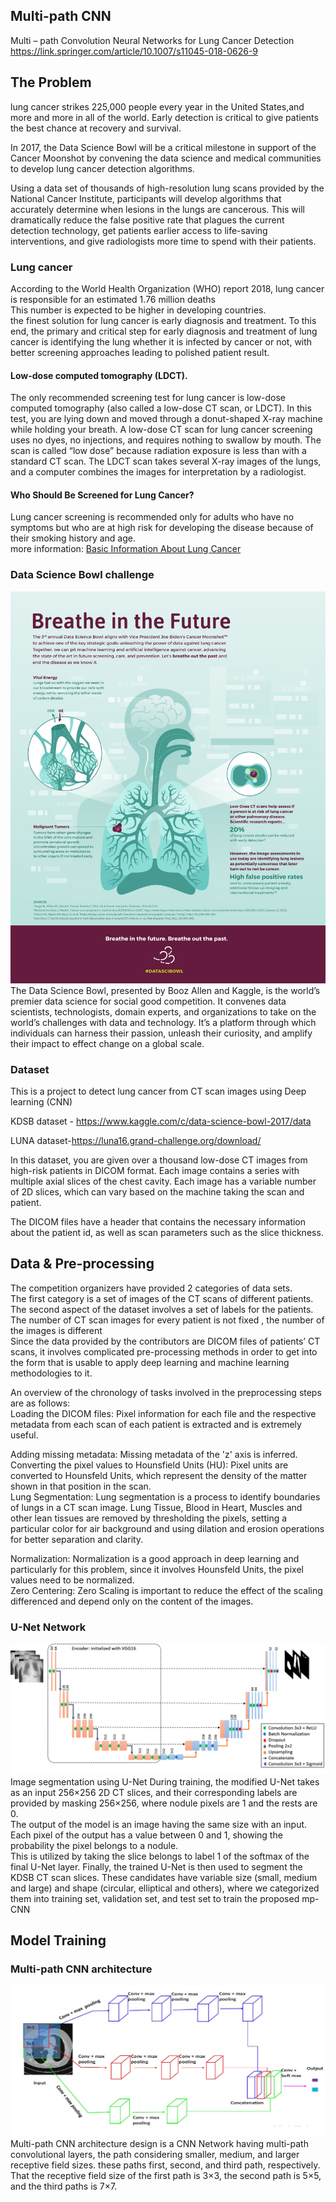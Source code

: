 ## Multi-path CNN
Multi – path Convolution Neural Networks for Lung Cancer Detection  
https://link.springer.com/article/10.1007/s11045-018-0626-9
## The Problem 
lung cancer strikes 225,000 people every year in the United States,and more and more in all of the world. Early detection is critical to give patients the best chance at recovery and survival.   

In 2017, the Data Science Bowl will be a critical milestone in support of the Cancer Moonshot by convening the data science and medical communities to develop lung cancer detection algorithms.  

Using a data set of thousands of high-resolution lung scans provided by the National Cancer Institute, participants will develop algorithms that accurately determine when lesions in the lungs are cancerous. This will dramatically reduce the false positive rate that plagues the current detection technology, get patients earlier access to life-saving interventions, and give radiologists more time to spend with their patients. 

### Lung cancer
According to the World Health Organization (WHO) report 2018, lung cancer is responsible for an estimated 1.76 million deaths  
This number is expected to be higher in developing countries.  
the finest solution for lung cancer is early diagnosis and treatment. To this end, the primary and critical step for early diagnosis and treatment of lung cancer is identifying the lung whether it is infected by cancer or not, with better screening approaches leading to polished patient result.  

#### Low-dose computed tomography (LDCT). 
The only recommended screening test for lung cancer is low-dose computed tomography (also called a low-dose CT scan, or LDCT). In this test, you are lying down and moved through a donut-shaped X-ray machine while holding your breath. A low-dose CT scan for lung cancer screening uses no dyes, no injections, and requires nothing to swallow by mouth. The scan is called “low dose” because radiation exposure is less than with a standard CT scan. The LDCT scan takes several X-ray images of the lungs, and a computer combines the images for interpretation by a radiologist.  
#### Who Should Be Screened for Lung Cancer?
Lung cancer screening is recommended only for adults who have no symptoms but who are at high risk for developing the disease because of their smoking history and age.  
more information: [Basic Information About Lung Cancer](https://www.cdc.gov/cancer/lung/basic_info/)
### Data Science Bowl challenge  

![kaggle data science](https://github.com/E008001/Multi-path-CNN/blob/master/breath.jpg)
The Data Science Bowl, presented by Booz Allen and Kaggle, is the world’s premier data science for social good competition. It convenes data scientists, technologists, domain experts, and organizations to take on the world’s challenges with data and technology. It’s a platform through which individuals can harness their passion, unleash their curiosity, and amplify their impact to effect change on a global scale.

### Dataset
This is a project to detect lung cancer from CT scan images using Deep learning (CNN) 

KDSB dataset - https://www.kaggle.com/c/data-science-bowl-2017/data

LUNA dataset-https://luna16.grand-challenge.org/download/

In this dataset, you are given over a thousand low-dose CT images from high-risk patients in DICOM format. Each image contains a series with multiple axial slices of the chest cavity. Each image has a variable number of 2D slices, which can vary based on the machine taking the scan and patient.

The DICOM files have a header that contains the necessary information about the patient id, as well as scan parameters such as the slice thickness.

## Data & Pre-processing  

The competition organizers have provided 2 categories of data sets.  
The first category is a set of images of the CT scans of different patients.  
The second aspect of the dataset involves a set of labels for the patients. The number of CT scan images for every patient is not fixed , the number of the images is different  
Since the data provided by the contributors are DICOM files of patients’ CT scans, it involves complicated pre-processing methods in order to get into the form that is usable to apply deep learning and machine learning methodologies to it.  
  
An overview of the chronology of tasks involved in the preprocessing steps are as follows:  
Loading the DICOM files: Pixel information for each file and the respective metadata from each scan of each patient is extracted and is extremely useful.  

Adding missing metadata: Missing metadata of the 'z' axis is inferred.  
Converting the pixel values to Hounsfield Units (HU): Pixel units are converted to Hounsfeld Units, which represent the density of the matter shown in that position in the scan.   
Lung Segmentation: Lung segmentation is a process to identify boundaries of lungs in a CT scan image. Lung Tissue, Blood in Heart, Muscles and other lean tissues are removed by thresholding the pixels, setting a particular color for air background and using dilation and erosion operations for better separation and clarity.   

Normalization: Normalization is a good approach in deep learning and particularly for this problem, since it involves Hounsfeld Units, the pixel values need to be normalized.  
Zero Centering: Zero Scaling is important to reduce the effect of the scaling differenced and depend only on the content of the images. 

### U-Net Network  

![unet](https://github.com/E008001/Multi-path-CNN/blob/master/unet.png)
Image segmentation using U-Net
During training, the modified U-Net takes as an input 256×256 2D CT slices, and their corresponding labels are provided by masking 256×256, where nodule pixels are 1 and the
rests are 0.  
The output of the model is an image having the same size with an input. Each pixel of the output has a value between 0 and 1, showing the probability the pixel belongs to a nodule.  
This is utilized by taking the slice belongs to label 1 of the softmax of the final U-Net layer. 
Finally, the trained U-Net is then used to segment the KDSB CT scan slices. These
candidates have variable size (small, medium and large) and shape (circular, elliptical and
others), where we categorized them into training set, validation set, and test set to train the
proposed mp-CNN

## Model Training

### Multi-path CNN architecture
![mp-cnn](https://github.com/E008001/Multi-path-CNN/blob/master/fig7.jpg)
Multi-path CNN architecture design is a CNN Network having multi-path convolutional
layers, the path considering smaller, medium, and larger receptive field sizes. these paths first, second, and third path, respectively.  
That the receptive field size of the first path is 3×3, the second path is 5×5, and the third paths is 7×7.
